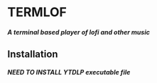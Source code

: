 # TERMLOF
##### A terminal based player of lofi and other music

## Installation
#### *NEED TO INSTALL YTDLP executable file*
